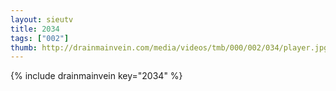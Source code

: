 ```yaml
--- 
layout: sieutv
title: 2034
tags: ["002"]
thumb: http://drainmainvein.com/media/videos/tmb/000/002/034/player.jpg
---
```

{% include drainmainvein key="2034" %} 
